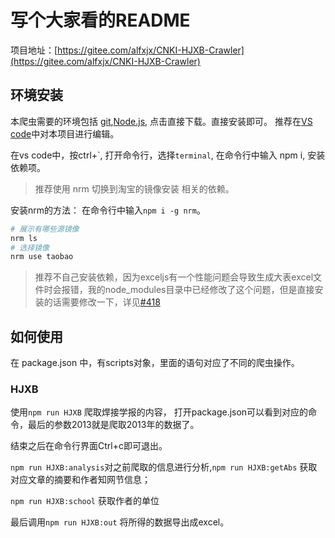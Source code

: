 # 写个大家看的README

项目地址：[https://gitee.com/alfxjx/CNKI-HJXB-Crawler](https://gitee.com/alfxjx/CNKI-HJXB-Crawler)

## 环境安装

本爬虫需要的环境包括 [git](https://git-scm.com/downloads),[Node.js](https://nodejs.org/en/), 点击直接下载。直接安装即可。
推荐在[VS code](https://code.visualstudio.com/)中对本项目进行编辑。

在vs code中，按ctrl+\`, 打开命令行，选择`terminal`, 在命令行中输入 npm i, 安装依赖项。

> 推荐使用 nrm 切换到淘宝的镜像安装 相关的依赖。

安装nrm的方法： 在命令行中输入`npm i -g nrm`。

```bash
# 展示有哪些源镜像
nrm ls
# 选择镜像
nrm use taobao
```
> 推荐不自己安装依赖，因为exceljs有一个性能问题会导致生成大表excel文件时会报错，我的node_modules目录中已经修改了这个问题，但是直接安装的话需要修改一下，详见[#418](https://github.com/exceljs/exceljs/issues/418)

## 如何使用

在 package.json 中，有scripts对象，里面的语句对应了不同的爬虫操作。

### HJXB

使用`npm run HJXB` 爬取焊接学报的内容， 打开package.json可以看到对应的命令，最后的参数2013就是爬取2013年的数据了。

结束之后在命令行界面Ctrl+c即可退出。

`npm run HJXB:analysis`对之前爬取的信息进行分析,`npm run HJXB:getAbs` 获取对应文章的摘要和作者知网节信息；

`npm run HJXB:school` 获取作者的单位

最后调用`npm run HJXB:out` 将所得的数据导出成excel。